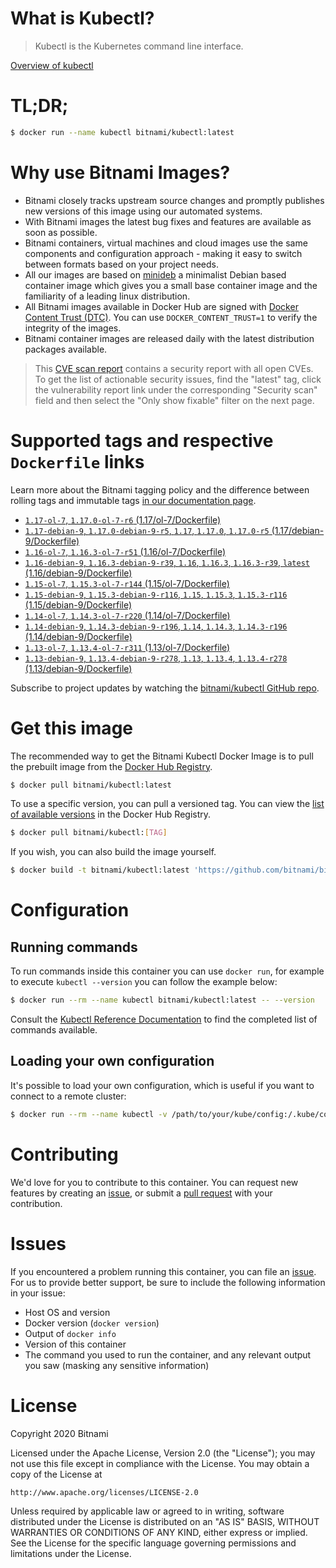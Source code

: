 
# What is Kubectl?

> Kubectl is the Kubernetes command line interface.

[Overview of kubectl](https://kubernetes.io/docs/reference/kubectl/overview/)

# TL;DR;

```bash
$ docker run --name kubectl bitnami/kubectl:latest
```

# Why use Bitnami Images?

* Bitnami closely tracks upstream source changes and promptly publishes new versions of this image using our automated systems.
* With Bitnami images the latest bug fixes and features are available as soon as possible.
* Bitnami containers, virtual machines and cloud images use the same components and configuration approach - making it easy to switch between formats based on your project needs.
* All our images are based on [minideb](https://github.com/bitnami/minideb) a minimalist Debian based container image which gives you a small base container image and the familiarity of a leading linux distribution.
* All Bitnami images available in Docker Hub are signed with [Docker Content Trust (DTC)](https://docs.docker.com/engine/security/trust/content_trust/). You can use `DOCKER_CONTENT_TRUST=1` to verify the integrity of the images.
* Bitnami container images are released daily with the latest distribution packages available.


> This [CVE scan report](https://quay.io/repository/bitnami/kubectl?tab=tags) contains a security report with all open CVEs. To get the list of actionable security issues, find the "latest" tag, click the vulnerability report link under the corresponding "Security scan" field and then select the "Only show fixable" filter on the next page.

# Supported tags and respective `Dockerfile` links

Learn more about the Bitnami tagging policy and the difference between rolling tags and immutable tags [in our documentation page](https://docs.bitnami.com/containers/how-to/understand-rolling-tags-containers/).


* [`1.17-ol-7`, `1.17.0-ol-7-r6` (1.17/ol-7/Dockerfile)](https://github.com/bitnami/bitnami-docker-kubectl/blob/1.17.0-ol-7-r6/1.17/ol-7/Dockerfile)
* [`1.17-debian-9`, `1.17.0-debian-9-r5`, `1.17`, `1.17.0`, `1.17.0-r5` (1.17/debian-9/Dockerfile)](https://github.com/bitnami/bitnami-docker-kubectl/blob/1.17.0-debian-9-r5/1.17/debian-9/Dockerfile)
* [`1.16-ol-7`, `1.16.3-ol-7-r51` (1.16/ol-7/Dockerfile)](https://github.com/bitnami/bitnami-docker-kubectl/blob/1.16.3-ol-7-r51/1.16/ol-7/Dockerfile)
* [`1.16-debian-9`, `1.16.3-debian-9-r39`, `1.16`, `1.16.3`, `1.16.3-r39`, `latest` (1.16/debian-9/Dockerfile)](https://github.com/bitnami/bitnami-docker-kubectl/blob/1.16.3-debian-9-r39/1.16/debian-9/Dockerfile)
* [`1.15-ol-7`, `1.15.3-ol-7-r144` (1.15/ol-7/Dockerfile)](https://github.com/bitnami/bitnami-docker-kubectl/blob/1.15.3-ol-7-r144/1.15/ol-7/Dockerfile)
* [`1.15-debian-9`, `1.15.3-debian-9-r116`, `1.15`, `1.15.3`, `1.15.3-r116` (1.15/debian-9/Dockerfile)](https://github.com/bitnami/bitnami-docker-kubectl/blob/1.15.3-debian-9-r116/1.15/debian-9/Dockerfile)
* [`1.14-ol-7`, `1.14.3-ol-7-r220` (1.14/ol-7/Dockerfile)](https://github.com/bitnami/bitnami-docker-kubectl/blob/1.14.3-ol-7-r220/1.14/ol-7/Dockerfile)
* [`1.14-debian-9`, `1.14.3-debian-9-r196`, `1.14`, `1.14.3`, `1.14.3-r196` (1.14/debian-9/Dockerfile)](https://github.com/bitnami/bitnami-docker-kubectl/blob/1.14.3-debian-9-r196/1.14/debian-9/Dockerfile)
* [`1.13-ol-7`, `1.13.4-ol-7-r311` (1.13/ol-7/Dockerfile)](https://github.com/bitnami/bitnami-docker-kubectl/blob/1.13.4-ol-7-r311/1.13/ol-7/Dockerfile)
* [`1.13-debian-9`, `1.13.4-debian-9-r278`, `1.13`, `1.13.4`, `1.13.4-r278` (1.13/debian-9/Dockerfile)](https://github.com/bitnami/bitnami-docker-kubectl/blob/1.13.4-debian-9-r278/1.13/debian-9/Dockerfile)

Subscribe to project updates by watching the [bitnami/kubectl GitHub repo](https://github.com/bitnami/bitnami-docker-kubectl).

# Get this image

The recommended way to get the Bitnami Kubectl Docker Image is to pull the prebuilt image from the [Docker Hub Registry](https://hub.docker.com/r/bitnami/kubectl).

```bash
$ docker pull bitnami/kubectl:latest
```

To use a specific version, you can pull a versioned tag. You can view the [list of available versions](https://hub.docker.com/r/bitnami/kubectl/tags/) in the Docker Hub Registry.

```bash
$ docker pull bitnami/kubectl:[TAG]
```

If you wish, you can also build the image yourself.

```bash
$ docker build -t bitnami/kubectl:latest 'https://github.com/bitnami/bitnami-docker-kubectl.git#master:1.16/debian-9'
```

# Configuration

## Running commands

To run commands inside this container you can use `docker run`, for example to execute `kubectl --version` you can follow the example below:

```bash
$ docker run --rm --name kubectl bitnami/kubectl:latest -- --version
```

Consult the [Kubectl Reference Documentation](https://kubernetes.io/docs/reference/generated/kubectl/kubectl-commands) to find the completed list of commands available.

## Loading your own configuration

It's possible to load your own configuration, which is useful if you want to connect to a remote cluster:

```bash
$ docker run --rm --name kubectl -v /path/to/your/kube/config:/.kube/config bitnami/kubectl:latest
```

# Contributing

We'd love for you to contribute to this container. You can request new features by creating an [issue](https://github.com/bitnami/bitnami-docker-kubectl/issues), or submit a [pull request](https://github.com/bitnami/bitnami-docker-kubectl/pulls) with your contribution.

# Issues

If you encountered a problem running this container, you can file an [issue](https://github.com/bitnami/bitnami-docker-kubectl/issues). For us to provide better support, be sure to include the following information in your issue:

- Host OS and version
- Docker version (`docker version`)
- Output of `docker info`
- Version of this container
- The command you used to run the container, and any relevant output you saw (masking any sensitive information)

# License

Copyright 2020 Bitnami

Licensed under the Apache License, Version 2.0 (the "License");
you may not use this file except in compliance with the License.
You may obtain a copy of the License at

    http://www.apache.org/licenses/LICENSE-2.0

Unless required by applicable law or agreed to in writing, software
distributed under the License is distributed on an "AS IS" BASIS,
WITHOUT WARRANTIES OR CONDITIONS OF ANY KIND, either express or implied.
See the License for the specific language governing permissions and
limitations under the License.
